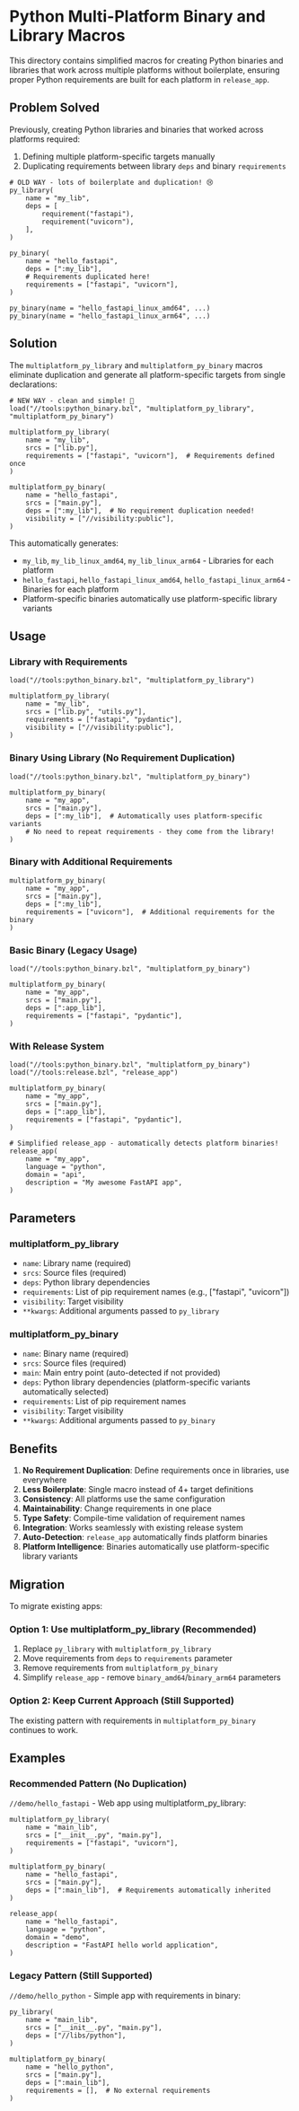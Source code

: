 # Python Multi-Platform Binary and Library Macros

This directory contains simplified macros for creating Python binaries and libraries that work across multiple platforms without boilerplate, ensuring proper Python requirements are built for each platform in `release_app`.

## Problem Solved

Previously, creating Python libraries and binaries that worked across platforms required:
1. Defining multiple platform-specific targets manually
2. Duplicating requirements between library `deps` and binary `requirements`

```starlark
# OLD WAY - lots of boilerplate and duplication! 😢
py_library(
    name = "my_lib",
    deps = [
        requirement("fastapi"),
        requirement("uvicorn"),
    ],
)

py_binary(
    name = "hello_fastapi",
    deps = [":my_lib"],
    # Requirements duplicated here!
    requirements = ["fastapi", "uvicorn"],
)

py_binary(name = "hello_fastapi_linux_amd64", ...)  
py_binary(name = "hello_fastapi_linux_arm64", ...)
```

## Solution

The `multiplatform_py_library` and `multiplatform_py_binary` macros eliminate duplication and generate all platform-specific targets from single declarations:

```starlark
# NEW WAY - clean and simple! 🎉
load("//tools:python_binary.bzl", "multiplatform_py_library", "multiplatform_py_binary")

multiplatform_py_library(
    name = "my_lib",
    srcs = ["lib.py"],
    requirements = ["fastapi", "uvicorn"],  # Requirements defined once
)

multiplatform_py_binary(
    name = "hello_fastapi",
    srcs = ["main.py"],
    deps = [":my_lib"],  # No requirement duplication needed!
    visibility = ["//visibility:public"],
)
```

This automatically generates:
- `my_lib`, `my_lib_linux_amd64`, `my_lib_linux_arm64` - Libraries for each platform
- `hello_fastapi`, `hello_fastapi_linux_amd64`, `hello_fastapi_linux_arm64` - Binaries for each platform
- Platform-specific binaries automatically use platform-specific library variants

## Usage

### Library with Requirements

```starlark
load("//tools:python_binary.bzl", "multiplatform_py_library")

multiplatform_py_library(
    name = "my_lib",
    srcs = ["lib.py", "utils.py"],
    requirements = ["fastapi", "pydantic"],
    visibility = ["//visibility:public"],
)
```

### Binary Using Library (No Requirement Duplication)

```starlark
load("//tools:python_binary.bzl", "multiplatform_py_binary")

multiplatform_py_binary(
    name = "my_app",
    srcs = ["main.py"],
    deps = [":my_lib"],  # Automatically uses platform-specific variants
    # No need to repeat requirements - they come from the library!
)
```

### Binary with Additional Requirements

```starlark
multiplatform_py_binary(
    name = "my_app",
    srcs = ["main.py"],
    deps = [":my_lib"],
    requirements = ["uvicorn"],  # Additional requirements for the binary
)
```

### Basic Binary (Legacy Usage)

```starlark
load("//tools:python_binary.bzl", "multiplatform_py_binary")

multiplatform_py_binary(
    name = "my_app",
    srcs = ["main.py"],
    deps = [":app_lib"],
    requirements = ["fastapi", "pydantic"],
)
```

### With Release System

```starlark
load("//tools:python_binary.bzl", "multiplatform_py_binary")
load("//tools:release.bzl", "release_app")

multiplatform_py_binary(
    name = "my_app", 
    srcs = ["main.py"],
    deps = [":app_lib"],
    requirements = ["fastapi", "pydantic"],
)

# Simplified release_app - automatically detects platform binaries!
release_app(
    name = "my_app",
    language = "python",
    domain = "api",
    description = "My awesome FastAPI app",
)
```

## Parameters

### multiplatform_py_library

- `name`: Library name (required)
- `srcs`: Source files (required)
- `deps`: Python library dependencies
- `requirements`: List of pip requirement names (e.g., ["fastapi", "uvicorn"])
- `visibility`: Target visibility
- `**kwargs`: Additional arguments passed to `py_library`

### multiplatform_py_binary

- `name`: Binary name (required)
- `srcs`: Source files (required)
- `main`: Main entry point (auto-detected if not provided)
- `deps`: Python library dependencies (platform-specific variants automatically selected)
- `requirements`: List of pip requirement names
- `visibility`: Target visibility
- `**kwargs`: Additional arguments passed to `py_binary`

## Benefits

1. **No Requirement Duplication**: Define requirements once in libraries, use everywhere
2. **Less Boilerplate**: Single macro instead of 4+ target definitions
3. **Consistency**: All platforms use the same configuration
4. **Maintainability**: Change requirements in one place
5. **Type Safety**: Compile-time validation of requirement names
6. **Integration**: Works seamlessly with existing release system
7. **Auto-Detection**: `release_app` automatically finds platform binaries
8. **Platform Intelligence**: Binaries automatically use platform-specific library variants

## Migration

To migrate existing apps:

### Option 1: Use multiplatform_py_library (Recommended)

1. Replace `py_library` with `multiplatform_py_library`
2. Move requirements from `deps` to `requirements` parameter
3. Remove requirements from `multiplatform_py_binary`
4. Simplify `release_app` - remove `binary_amd64`/`binary_arm64` parameters

### Option 2: Keep Current Approach (Still Supported)

The existing pattern with requirements in `multiplatform_py_binary` continues to work.

## Examples

### Recommended Pattern (No Duplication)

`//demo/hello_fastapi` - Web app using multiplatform_py_library:

```starlark
multiplatform_py_library(
    name = "main_lib",
    srcs = ["__init__.py", "main.py"],
    requirements = ["fastapi", "uvicorn"],
)

multiplatform_py_binary(
    name = "hello_fastapi",
    srcs = ["main.py"],
    deps = [":main_lib"],  # Requirements automatically inherited
)

release_app(
    name = "hello_fastapi",
    language = "python",
    domain = "demo",
    description = "FastAPI hello world application",
)
```

### Legacy Pattern (Still Supported)

`//demo/hello_python` - Simple app with requirements in binary:

```starlark
py_library(
    name = "main_lib",
    srcs = ["__init__.py", "main.py"],
    deps = ["//libs/python"],
)

multiplatform_py_binary(
    name = "hello_python",
    srcs = ["main.py"],
    deps = [":main_lib"],
    requirements = [],  # No external requirements
)
```